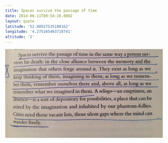 ```yaml
---
title: Spaces survive the passage of time
date: 2014-06-11T09:54:28.000Z
layout: quote
latitude: '52.08927535188162'
longitude: '4.275165403718741'
altitude: '2'
---
```


![07a0ec0740ecb5cec249c3301c3f068f.jpeg](/images/quotes/07a0ec0740ecb5cec249c3301c3f068f.jpeg)
